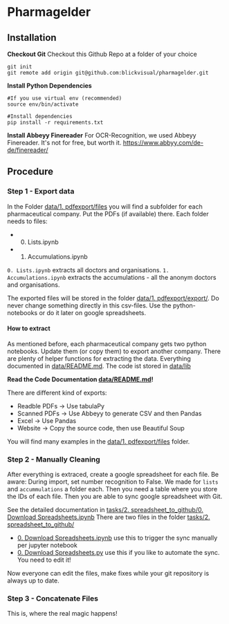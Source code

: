 # Pharmagelder
## Installation
**Checkout Git**
Checkout this Github Repo at a folder of your choice
```
git init
git remote add origin git@github.com:blickvisual/pharmagelder.git
````

**Install Python Dependencies**
```
#If you use virtual env (recommended)
source env/bin/activate

#Install dependencies
pip install -r requirements.txt
```
**Install Abbeyy Finereader**
For OCR-Recognition, we used Abbeyy Finereader. It's not for free, but worth it.
https://www.abbyy.com/de-de/finereader/

## Procedure
### Step 1 - Export data
In the Folder [data/1. pdfexport/files](data/1.%20pdfexport/files/) you will find a subfolder for each pharmaceutical company. Put the PDFs (if available) there. Each folder needs to files:
* 0. Lists.ipynb
* 1. Accumulations.ipynb

`0. Lists.ipynb` extracts all doctors and organisations. `1. Accumulations.ipynb` extracts the accumulations - all the anonym doctors and organisations.

The exported files will be stored in the folder [data/1. pdfexport/export/](data/1.%20pdfexport/export/). Do never change something directly in this csv-files. Use the python-notebooks or do it later on google spreadsheets.

#### How to extract
As mentioned before, each pharmaceutical company gets two python notebooks. Update them (or copy them) to export another company. There are plenty of helper functions for extracting the data.
Everything documented in [data/README.md](data/README.md). The code ist stored in [data/lib](data/lib)

**Read the Code Documentation [data/README.md](data/README.md)!**

There are different kind of exports:
* Readble PDFs -> Use tabulaPy
* Scanned PDFs -> Use Abbeyy to generate CSV and then Pandas
* Excel -> Use Pandas
* Website -> Copy the source code, then use Beautiful Soup

You will find many examples in the [data/1. pdfexport/files](data/1.%20pdfexport/files/) folder.

### Step 2 - Manually Cleaning
After everything is extraced, create a google spreadsheet for each file. Be aware: During import, set number recognition to False. We made for `lists` and `accummulations` a folder each.
Then you need a table where you store the IDs of each file. Then you are able to sync google spreadsheet with Git.

See the detailed documentation in [tasks/2. spreadsheet_to_github/0. Download Spreadsheets.ipynb](tasks/2.%20spreadsheet_to_github/0.%20Download%20Spreadsheets.ipynb)
There are two files in the folder [tasks/2. spreadsheet_to_github/](tasks/2.%20spreadsheet_to_github/)
* [0. Download Spreadsheets.ipynb](tasks/2.%20spreadsheet_to_github/0.%20Download%20Spreadsheets.ipynb) use this to trigger the sync manually per jupyter notebook
* [0. Download Spreadsheets.py](tasks/2.%20spreadsheet_to_github/0.%20Download%20Spreadsheets.py) use this if you like to automate the sync. You need to edit it!

Now everyone can edit the files, make fixes while your git repository is always up to date.

### Step 3 - Concatenate Files
This is, where the real magic happens!